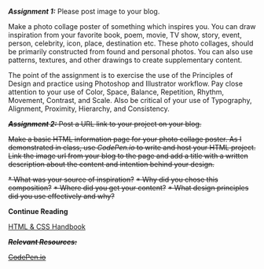 **_Assignment 1:_** Please post image to your blog.

Make a photo collage poster of something which inspires you.  You can draw inspiration from your favorite book, poem, movie, TV show, story, event, person, celebrity, icon, place, destination etc.  These photo collages, should be primarily constructed from found and personal photos.  You can also use patterns, textures, and other drawings to create supplementary content. 

The point of the assignment is to exercise the use of the Principles of Design and practice using Photoshop and Illustrator workflow.  Pay close attention to your use of Color, Space, Balance, Repetition, Rhythm, Movement, Contrast, and Scale.  Also be critical of your use of Typography, Alignment, Proximity, Hierarchy, and Consistency.

~~**_Assignment 2:_** Post a URL link to your project on your blog.~~

~~Make a basic HTML information page for your photo collage poster.  As I demonstrated in class, use _CodePen.io_ to write and host your HTML project.  Link the image url from your blog to the page and add a title with a written description about the content and intention behind your design.~~

~~* What was your source of inspiration?~~
~~* Why did you chose this composition?~~
~~* Where did you get your content?~~
~~* What design principles did you use effectively and why?~~

**Continue Reading**

[HTML & CSS Handbook](http://www.wufai.edu.tw/%E7%B6%B2%E9%A0%81%E6%8A%80%E8%A1%93%E4%B8%AD%E5%BF%83/datasheet/HTML%20and%20CSS%20design%20and%20build%20websites.pdf)

~~**_Relevant Resources:_**~~

~~[CodePen.io](https://codepen.io/)~~

